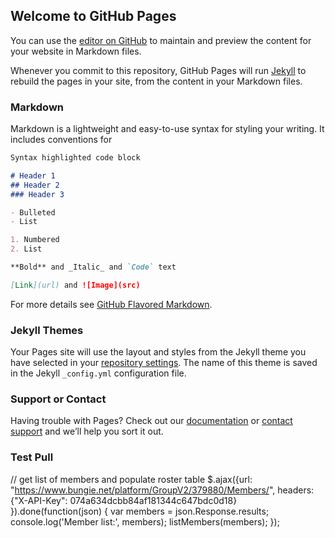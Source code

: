 ## Welcome to GitHub Pages

You can use the [editor on GitHub](https://github.com/Keric28/UnifiedThreat/edit/master/index.md) to maintain and preview the content for your website in Markdown files.

Whenever you commit to this repository, GitHub Pages will run [Jekyll](https://jekyllrb.com/) to rebuild the pages in your site, from the content in your Markdown files.

### Markdown

Markdown is a lightweight and easy-to-use syntax for styling your writing. It includes conventions for

```markdown
Syntax highlighted code block

# Header 1
## Header 2
### Header 3

- Bulleted
- List

1. Numbered
2. List

**Bold** and _Italic_ and `Code` text

[Link](url) and ![Image](src)
```

For more details see [GitHub Flavored Markdown](https://guides.github.com/features/mastering-markdown/).

### Jekyll Themes

Your Pages site will use the layout and styles from the Jekyll theme you have selected in your [repository settings](https://github.com/Keric28/UnifiedThreat/settings). The name of this theme is saved in the Jekyll `_config.yml` configuration file.

### Support or Contact

Having trouble with Pages? Check out our [documentation](https://help.github.com/categories/github-pages-basics/) or [contact support](https://github.com/contact) and we’ll help you sort it out.



### Test Pull

// get list of members and populate roster table
$.ajax({url: "https://www.bungie.net/platform/GroupV2/379880/Members/", headers: {"X-API-Key": 074a634dcbb84af181344c647bdc0d18}
}).done(function(json) {
  var members = json.Response.results;
  console.log('Member list:', members);
  listMembers(members);
});
